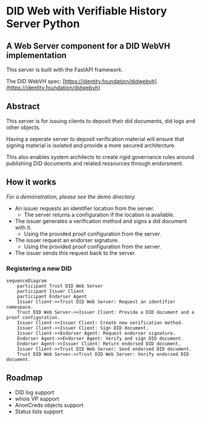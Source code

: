 # DID Web with Verifiable History Server Python
## A Web Server component for a DID WebVH implementation

This server is built with the FastAPI framework.

The DID WebVH spec: [https://identity.foundation/didwebvh](https://identity.foundation/didwebvh)

## Abstract

This server is for issuing clients to deposit their did documents, did logs and other objects.

Having a seperate server to deposit verification material will ensure that signing material is isolated and provide a more secured architecture.

This also enables system architects to create rigid governance rules around publishing DID documents and related ressources through endorsment.

## How it works
*For a demonstration, please see the demo directory*

- An issuer requests an identifier location from the server.
    - The server returns a configuration if the location is available.
- The issuer generates a verification method and signs a did document with it.
    - Using the provided proof configuration from the server.
- The issuer request an endorser signature.
    - Using the provided proof configuration from the server.
- The issuer sends this request back to the server.

### Registering a new DID
```mermaid
sequenceDiagram
    participant Trust DID Web Server
    participant Issuer Client
    participant Endorser Agent
    Issuer Client->>Trust DID Web Server: Request an identifier namespace.
    Trust DID Web Server->>Issuer Client: Provide a DID document and a proof configuration.
    Issuer Client->>Issuer Client: Create new verification method.
    Issuer Client->>Issuer Client: Sign DID document.
    Issuer Client->>Endorser Agent: Request endorser signature.
    Endorser Agent->>Endorser Agent: Verify and sign DID document.
    Endorser Agent->>Issuer Client: Return endorsed DID document.
    Issuer Client->>Trust DID Web Server: Send endorsed DID document.
    Trust DID Web Server->>Trust DID Web Server: Verify endorsed DID document.
```

## Roadmap
- DID log support
- whois VP support
- AnonCreds objects support
- Status lists support
